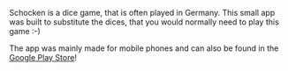Schocken is a dice game, that is often played in Germany. This small app was built to substitute the dices, that you would normally need to play this game :-)

The app was mainly made for mobile phones and can also be found in the [Google Play Store](https://play.google.com/store/apps/details?id=app.vercel.schocken.twa)!